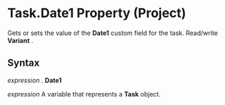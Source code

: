
# Task.Date1 Property (Project)

Gets or sets the value of the  **Date1** custom field for the task. Read/write **Variant** .


## Syntax

 _expression_ . **Date1**

 _expression_ A variable that represents a **Task** object.

